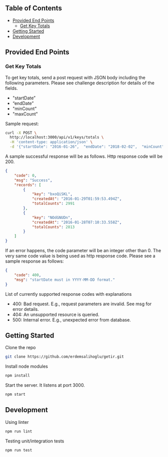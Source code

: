 ## Table of Contents

- [Provided End Points](#provided-end-points)
  - [Get Key Totals](#get-key-totals)
- [Getting Started](#getting-started)
- [Development](#development)

## Provided End Points

### Get Key Totals

To get key totals, send a post request with JSON body including the following parameters. Please see challenge description for details of the fields.
- "startDate”
- “endDate”
- "minCount"
- "maxCount"

Sample request:

```bash
curl -X POST \
  http://localhost:3000/api/v1/keys/totals \
  -H 'content-type: application/json' \
  -d '{"startDate": "2016-01-26",  "endDate": "2018-02-02",  "minCount": 2700,  "maxCount": 3000  }'
```

A sample successful response will be as follows. Http response code will be 200.

```json
{
    "code": 0,
    "msg": "Success",
    "records": [
        {
            "key": "bxoQiSKL",
            "createdAt": "2016-01-29T01:59:53.494Z",
            "totalCounts": 2991
        },
        {
            "key": "NOdGNUDn",
            "createdAt": "2016-01-28T07:10:33.558Z",
            "totalCounts": 2813
        }
    ]
}
```

If an error happens, the code parameter will be an integer other than 0. The very same code value is being used as http response code. Please see a sample response as follows:

```json
{
    "code": 400,
    "msg": "startDate must in YYYY-MM-DD format."
}
```

List of currently supported response codes with explanations
- 400: Bad request. E.g., request parameters are invalid. See msg for error details.
- 404: An unsupported resource is queried.
- 500: Internal error. E.g., unexpected error from database.

## Getting Started

Clone the repo

```bash
git clone https://github.com/erdemsalihoglu/getir.git
```
Install node modules

```bash
npm install
```

Start the server. It listens at port 3000.

```bash
npm start
```

## Development

Using linter

```bash
npm run lint
```

Testing unit/integration tests

```bash
npm run test
```
